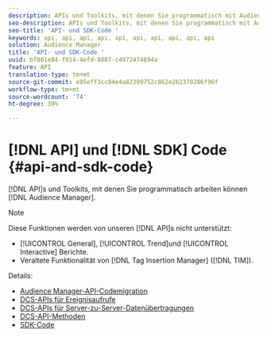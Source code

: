 ```yaml
---
description: APIs und Toolkits, mit denen Sie programmatisch mit Audience Manager arbeiten können.
seo-description: APIs und Toolkits, mit denen Sie programmatisch mit Audience Manager arbeiten können.
seo-title: 'API- und SDK-Code '
keywords: api, api, api, api, api, api, api, api, api, api
solution: Audience Manager
title: 'API- und SDK-Code '
uuid: bf801e84-f914-4efd-8807-c4972474894a
feature: API
translation-type: tm+mt
source-git-commit: e05eff3cc04e4a82399752c862e2b2370286f96f
workflow-type: tm+mt
source-wordcount: '74'
ht-degree: 39%

---
```



# [!DNL API] und  [!DNL SDK] Code  {#api-and-sdk-code}

[!DNL API]s und Toolkits, mit denen Sie programmatisch arbeiten können  [!DNL Audience Manager].

>[!NOTE]
>
>Diese Funktionen werden von unseren [!DNL API]s nicht unterstützt:
>
>* [!UICONTROL General],  [!UICONTROL Trend]und  [!UICONTROL Interactive] Berichte.
>* Veraltete Funktionalität von [!DNL Tag Insertion Manager] ([!DNL TIM]).


Details:

* [Audience Manager-API-Codemigration](api-swagger-migration.md)
* [DCS-APIs für Ereignisaufrufe](dcs-intro/dcs-event-calls/dcs-event-calls.md)
* [DCS-APIs für Server-zu-Server-Datenübertragungen](dcs-intro/dcs-s2s/dcs-s2s.md)
* [DCS-API-Methoden](dcs-intro/dcs-api-reference/dcs-api-methods.md)
* [SDK-Code](/help/using/api/aam-sdk.md)
